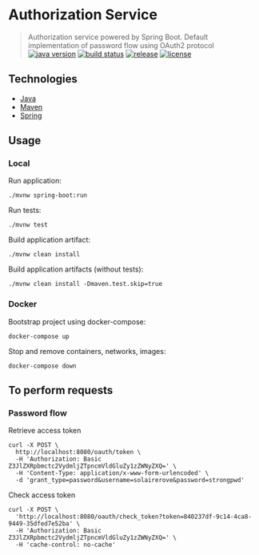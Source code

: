 
# Authorization Service

> Authorization service powered by Spring Boot. Default implementation of password flow using OAuth2 protocol
[![java version][java-image]][java-url]
[![build status][travis-image]][travis-url]
[![release][release-image]][release-url]
[![license][license-image]][license-url]

[java-image]: https://img.shields.io/badge/java-%3E%3D11-brightgreen.svg?style=flat-square
[java-url]: http://www.oracle.com/technetwork/java/javase/downloads/index.html
[release-image]: https://img.shields.io/github/release/meeteor-13/core-service.svg?style=flat-square
[release-url]: https://github.com/meeteor-13/core-service/releases
[travis-image]: https://img.shields.io/travis/meeteor-13/core-service/master.svg?style=flat-square
[travis-url]: https://travis-ci.org/meeteor-13/core-service
[license-image]: https://img.shields.io/github/license/mashape/apistatus.svg?style=flat-square
[license-url]: https://github.com/meeteor-13/core-service/blob/master/LICENSE

## Technologies

* [Java](https://openjdk.java.net/)
* [Maven](https://maven.apache.org/)
* [Spring](https://spring.io/)

## Usage

### Local

Run application:
```
./mvnw spring-boot:run
```

Run tests:
```
./mvnw test
```

Build application artifact:
```
./mvnw clean install
```

Build application artifacts (without tests):
```
./mvnw clean install -Dmaven.test.skip=true
```

### Docker

Bootstrap project using docker-compose:
```
docker-compose up
```

Stop and remove containers, networks, images:
```
docker-compose down
```

## To perform requests

### Password flow

Retrieve access token
```
curl -X POST \
  http://localhost:8080/oauth/token \
  -H 'Authorization: Basic Z3JlZXRpbmctc2VydmljZTpncmVldGluZy1zZWNyZXQ=' \
  -H 'Content-Type: application/x-www-form-urlencoded' \
  -d 'grant_type=password&username=solairerove&password=strongpwd'
```

Check access token
```
curl -X POST \
  'http://localhost:8080/oauth/check_token?token=840237df-9c14-4ca8-9449-35dfed7e52ba' \
  -H 'Authorization: Basic Z3JlZXRpbmctc2VydmljZTpncmVldGluZy1zZWNyZXQ=' \
  -H 'cache-control: no-cache'
```
